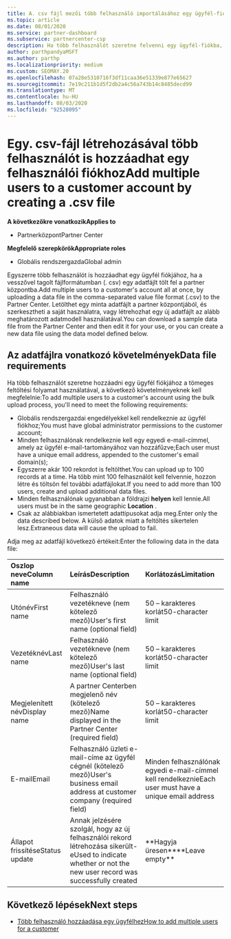 ```yaml
---
title: A. csv fájl mezői több felhasználó importálásához egy ügyfél-fiókhoz
ms.topic: article
ms.date: 08/01/2020
ms.service: partner-dashboard
ms.subservice: partnercenter-csp
description: Ha több felhasználót szeretne felvenni egy ügyfél-fiókba, hozzon létre egy vesszővel tagolt (. csv) fájlt a megfelelő mezőkkel.
author: parthpandyaMSFT
ms.author: parthp
ms.localizationpriority: medium
ms.custom: SEOMAY.20
ms.openlocfilehash: 07a28e5310716f3df11caa36e51339e877e65627
ms.sourcegitcommit: 7e19c211b1d5f2db2a4c56a743b14c8485decd99
ms.translationtype: MT
ms.contentlocale: hu-HU
ms.lasthandoff: 08/03/2020
ms.locfileid: "92528095"
---
```

# <a name="add-multiple-users-to-a-customer-account-by-creating-a-csv-file"></a><span data-ttu-id="1f1ec-103">Egy. csv-fájl létrehozásával több felhasználót is hozzáadhat egy felhasználói fiókhoz</span><span class="sxs-lookup"><span data-stu-id="1f1ec-103">Add multiple users to a customer account by creating a .csv file</span></span>

<span data-ttu-id="1f1ec-104">**A következőkre vonatkozik**</span><span class="sxs-lookup"><span data-stu-id="1f1ec-104">**Applies to**</span></span>

- <span data-ttu-id="1f1ec-105">Partnerközpont</span><span class="sxs-lookup"><span data-stu-id="1f1ec-105">Partner Center</span></span>

<span data-ttu-id="1f1ec-106">**Megfelelő szerepkörök**</span><span class="sxs-lookup"><span data-stu-id="1f1ec-106">**Appropriate roles**</span></span>

- <span data-ttu-id="1f1ec-107">Globális rendszergazda</span><span class="sxs-lookup"><span data-stu-id="1f1ec-107">Global admin</span></span>

<span data-ttu-id="1f1ec-108">Egyszerre több felhasználót is hozzáadhat egy ügyfél fiókjához, ha a vesszővel tagolt fájlformátumban (. csv) egy adatfájlt tölt fel a partner központba.</span><span class="sxs-lookup"><span data-stu-id="1f1ec-108">Add multiple users to a customer's account all at once, by uploading a data file in the comma-separated value file format (.csv) to the Partner Center.</span></span> <span data-ttu-id="1f1ec-109">Letölthet egy minta adatfájlt a partner központjából, és szerkesztheti a saját használatra, vagy létrehozhat egy új adatfájlt az alább meghatározott adatmodell használatával.</span><span class="sxs-lookup"><span data-stu-id="1f1ec-109">You can download a sample data file from the Partner Center and then edit it for your use, or you can create a new data file using the data model defined below.</span></span>

## <a name="data-file-requirements"></a><a href="" id="creatingtheimportcsvfile"></a><span data-ttu-id="1f1ec-110">Az adatfájlra vonatkozó követelmények</span><span class="sxs-lookup"><span data-stu-id="1f1ec-110">Data file requirements</span></span>

<span data-ttu-id="1f1ec-111">Ha több felhasználót szeretne hozzáadni egy ügyfél fiókjához a tömeges feltöltési folyamat használatával, a következő követelményeknek kell megfelelnie:</span><span class="sxs-lookup"><span data-stu-id="1f1ec-111">To add multiple users to a customer's account using the bulk upload process, you'll need to meet the following requirements:</span></span>

- <span data-ttu-id="1f1ec-112">Globális rendszergazdai engedélyekkel kell rendelkeznie az ügyfél fiókhoz;</span><span class="sxs-lookup"><span data-stu-id="1f1ec-112">You must have global administrator permissions to the customer account;</span></span>
- <span data-ttu-id="1f1ec-113">Minden felhasználónak rendelkeznie kell egy egyedi e-mail-címmel, amely az ügyfél e-mail-tartományához van hozzáfűzve;</span><span class="sxs-lookup"><span data-stu-id="1f1ec-113">Each user must have a unique email address, appended to the customer's email domain(s);</span></span>
- <span data-ttu-id="1f1ec-114">Egyszerre akár 100 rekordot is feltölthet.</span><span class="sxs-lookup"><span data-stu-id="1f1ec-114">You can upload up to 100 records at a time.</span></span> <span data-ttu-id="1f1ec-115">Ha több mint 100 felhasználót kell felvennie, hozzon létre és töltsön fel további adatfájlokat.</span><span class="sxs-lookup"><span data-stu-id="1f1ec-115">If you need to add more than 100 users, create and upload additional data files.</span></span>
- <span data-ttu-id="1f1ec-116">Minden felhasználónak ugyanabban a földrajzi **helyen** kell lennie.</span><span class="sxs-lookup"><span data-stu-id="1f1ec-116">All users must be in the same geographic **Location** .</span></span>
- <span data-ttu-id="1f1ec-117">Csak az alábbiakban ismertetett adattípusokat adja meg.</span><span class="sxs-lookup"><span data-stu-id="1f1ec-117">Enter only the data described below.</span></span> <span data-ttu-id="1f1ec-118">A külső adatok miatt a feltöltés sikertelen lesz.</span><span class="sxs-lookup"><span data-stu-id="1f1ec-118">Extraneous data will cause the upload to fail.</span></span>

<span data-ttu-id="1f1ec-119">Adja meg az adatfájl következő értékeit:</span><span class="sxs-lookup"><span data-stu-id="1f1ec-119">Enter the following data in the data file:</span></span>

| <span data-ttu-id="1f1ec-120">**Oszlop neve**</span><span class="sxs-lookup"><span data-stu-id="1f1ec-120">**Column name**</span></span> | <span data-ttu-id="1f1ec-121">**Leírás**</span><span class="sxs-lookup"><span data-stu-id="1f1ec-121">**Description**</span></span>  | <span data-ttu-id="1f1ec-122">**Korlátozás**</span><span class="sxs-lookup"><span data-stu-id="1f1ec-122">**Limitation**</span></span>  |
|:-------- |:------  |:----- |
| <span data-ttu-id="1f1ec-123">Utónév</span><span class="sxs-lookup"><span data-stu-id="1f1ec-123">First name</span></span>  | <span data-ttu-id="1f1ec-124">Felhasználó vezetékneve (nem kötelező mező)</span><span class="sxs-lookup"><span data-stu-id="1f1ec-124">User's first name (optional field)</span></span>  | <span data-ttu-id="1f1ec-125">50 – karakteres korlát</span><span class="sxs-lookup"><span data-stu-id="1f1ec-125">50-character limit</span></span>  |
| <span data-ttu-id="1f1ec-126">Vezetéknév</span><span class="sxs-lookup"><span data-stu-id="1f1ec-126">Last name</span></span>  | <span data-ttu-id="1f1ec-127">Felhasználó vezetékneve (nem kötelező mező)</span><span class="sxs-lookup"><span data-stu-id="1f1ec-127">User's last name (optional field)</span></span>  | <span data-ttu-id="1f1ec-128">50 – karakteres korlát</span><span class="sxs-lookup"><span data-stu-id="1f1ec-128">50-character limit</span></span>  |
| <span data-ttu-id="1f1ec-129">Megjelenített név</span><span class="sxs-lookup"><span data-stu-id="1f1ec-129">Display name</span></span>    | <span data-ttu-id="1f1ec-130">A partner Centerben megjelenő név (kötelező mező)</span><span class="sxs-lookup"><span data-stu-id="1f1ec-130">Name displayed in the Partner Center (required field)</span></span>                            | <span data-ttu-id="1f1ec-131">50 – karakteres korlát</span><span class="sxs-lookup"><span data-stu-id="1f1ec-131">50-character limit</span></span>                         |
| <span data-ttu-id="1f1ec-132">E-mail</span><span class="sxs-lookup"><span data-stu-id="1f1ec-132">Email</span></span>   | <span data-ttu-id="1f1ec-133">Felhasználó üzleti e-mail-címe az ügyfél cégnél (kötelező mező)</span><span class="sxs-lookup"><span data-stu-id="1f1ec-133">User's business email address at customer company (required field)</span></span>           | <span data-ttu-id="1f1ec-134">Minden felhasználónak egyedi e-mail-címmel kell rendelkeznie</span><span class="sxs-lookup"><span data-stu-id="1f1ec-134">Each user must have a unique email address</span></span> |
| <span data-ttu-id="1f1ec-135">Állapot frissítése</span><span class="sxs-lookup"><span data-stu-id="1f1ec-135">Status update</span></span>   | <span data-ttu-id="1f1ec-136">Annak jelzésére szolgál, hogy az új felhasználói rekord létrehozása sikerült-e</span><span class="sxs-lookup"><span data-stu-id="1f1ec-136">Used to indicate whether or not the new user record was successfully created</span></span> | <span data-ttu-id="1f1ec-137">\*\*Hagyja üresen\*\*</span><span class="sxs-lookup"><span data-stu-id="1f1ec-137">\*\*Leave empty\*\*</span></span>                        |

## <a name="next-steps"></a><span data-ttu-id="1f1ec-138">Következő lépések</span><span class="sxs-lookup"><span data-stu-id="1f1ec-138">Next steps</span></span>

- [<span data-ttu-id="1f1ec-139">Több felhasználó hozzáadása egy ügyfélhez</span><span class="sxs-lookup"><span data-stu-id="1f1ec-139">How to add multiple users for a customer</span></span>](adding-multiple-users-to-a-customer-account.md)